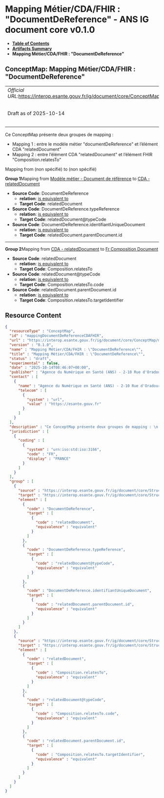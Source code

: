 # Mapping Métier/CDA/FHIR : "DocumentDeReference" - ANS IG document core v0.1.0

* [**Table of Contents**](toc.md)
* [**Artifacts Summary**](artifacts.md)
* **Mapping Métier/CDA/FHIR : "DocumentDeReference"**

## ConceptMap: Mapping Métier/CDA/FHIR : "DocumentDeReference" 

| | |
| :--- | :--- |
| *Official URL*:https://interop.esante.gouv.fr/ig/document/core/ConceptMap/mappingDocumentDeReferenceCDAFHIR | *Version*:0.1.0 |
| Draft as of 2025-10-14 | *Computable Name*:Mapping Métier/CDA/FHIR : "DocumentDeReference" |

 
Ce ConceptMap présente deux groupes de mapping : 
* Mapping 1 : entre le modèle métier "documentDeReference" et l’élément CDA "relatedDocument"
* Mapping 2 : entre l’élément CDA "relatedDocument" et l’élément FHIR "Composition.relatesTo"
 

Mapping from (non spécifié) to (non spécifié)

**Group 1**Mapping from [Modèle métier - Document de référence](StructureDefinition-DocumentDeReference.md) to [CDA - relatedDocument](StructureDefinition-fr-core-related-document.md)

* **Source Code**: DocumentDeReference
  * **relation**: [is equivalent to](http://hl7.org/fhir/R5/codesystem-concept-map-relationship.html#equivalent)
  * **Target Code**: relatedDocument
* **Source Code**: DocumentDeReference.typeReference
  * **relation**: [is equivalent to](http://hl7.org/fhir/R5/codesystem-concept-map-relationship.html#equivalent)
  * **Target Code**: relatedDocument@typeCode
* **Source Code**: DocumentDeReference.identifiantUniqueDocument
  * **relation**: [is equivalent to](http://hl7.org/fhir/R5/codesystem-concept-map-relationship.html#equivalent)
  * **Target Code**: relatedDocument.parentDocument.id

-------

**Group 2**Mapping from [CDA - relatedDocument](StructureDefinition-fr-core-related-document.md) to [Fr Composition Document](StructureDefinition-fr-composition-document.md)

* **Source Code**: relatedDocument
  * **relation**: [is equivalent to](http://hl7.org/fhir/R5/codesystem-concept-map-relationship.html#equivalent)
  * **Target Code**: Composition.relatesTo
* **Source Code**: relatedDocument@typeCode
  * **relation**: [is equivalent to](http://hl7.org/fhir/R5/codesystem-concept-map-relationship.html#equivalent)
  * **Target Code**: Composition.relatesTo.code
* **Source Code**: relatedDocument.parentDocument.id
  * **relation**: [is equivalent to](http://hl7.org/fhir/R5/codesystem-concept-map-relationship.html#equivalent)
  * **Target Code**: Composition.relatesTo.targetIdentifier



## Resource Content

```json
{
  "resourceType" : "ConceptMap",
  "id" : "mappingDocumentDeReferenceCDAFHIR",
  "url" : "https://interop.esante.gouv.fr/ig/document/core/ConceptMap/mappingDocumentDeReferenceCDAFHIR",
  "version" : "0.1.0",
  "name" : "Mapping Métier/CDA/FHIR : \"DocumentDeReference\"",
  "title" : "Mapping Métier/CDA/FHIR : \"DocumentDeReference\"",
  "status" : "draft",
  "experimental" : false,
  "date" : "2025-10-14T08:46:07+00:00",
  "publisher" : "Agence du Numérique en Santé (ANS) - 2-10 Rue d'Oradour-sur-Glane, 75015 Paris",
  "contact" : [
    {
      "name" : "Agence du Numérique en Santé (ANS) - 2-10 Rue d'Oradour-sur-Glane, 75015 Paris",
      "telecom" : [
        {
          "system" : "url",
          "value" : "https://esante.gouv.fr"
        }
      ]
    }
  ],
  "description" : "Ce ConceptMap présente deux groupes de mapping : \n - Mapping 1 : entre le modèle métier \\\"documentDeReference\\\" et l'élément CDA \\\"relatedDocument\\\"\n - Mapping 2 : entre l'élément CDA \\\"relatedDocument\\\" et l'élément FHIR \\\"Composition.relatesTo\\\" ",
  "jurisdiction" : [
    {
      "coding" : [
        {
          "system" : "urn:iso:std:iso:3166",
          "code" : "FR",
          "display" : "FRANCE"
        }
      ]
    }
  ],
  "group" : [
    {
      "source" : "https://interop.esante.gouv.fr/ig/document/core/StructureDefinition/DocumentDeReference",
      "target" : "https://interop.esante.gouv.fr/ig/document/core/StructureDefinition/fr-core-related-document",
      "element" : [
        {
          "code" : "DocumentDeReference",
          "target" : [
            {
              "code" : "relatedDocument",
              "equivalence" : "equivalent"
            }
          ]
        },
        {
          "code" : "DocumentDeReference.typeReference",
          "target" : [
            {
              "code" : "relatedDocument@typeCode",
              "equivalence" : "equivalent"
            }
          ]
        },
        {
          "code" : "DocumentDeReference.identifiantUniqueDocument",
          "target" : [
            {
              "code" : "relatedDocument.parentDocument.id",
              "equivalence" : "equivalent"
            }
          ]
        }
      ]
    },
    {
      "source" : "https://interop.esante.gouv.fr/ig/document/core/StructureDefinition/fr-core-related-document",
      "target" : "https://interop.esante.gouv.fr/ig/document/core/StructureDefinition/fr-composition-document",
      "element" : [
        {
          "code" : "relatedDocument",
          "target" : [
            {
              "code" : "Composition.relatesTo",
              "equivalence" : "equivalent"
            }
          ]
        },
        {
          "code" : "relatedDocument@typeCode",
          "target" : [
            {
              "code" : "Composition.relatesTo.code",
              "equivalence" : "equivalent"
            }
          ]
        },
        {
          "code" : "relatedDocument.parentDocument.id",
          "target" : [
            {
              "code" : "Composition.relatesTo.targetIdentifier",
              "equivalence" : "equivalent"
            }
          ]
        }
      ]
    }
  ]
}

```

